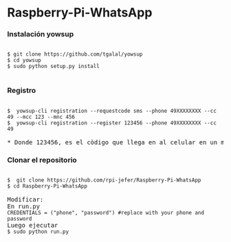 # Raspberry-Pi-WhatsApp 
<h3>Instalación yowsup</h3>

<pre>
<code>
$ git clone https://github.com/tgalal/yowsup
$ cd yowsup
$ sudo python setup.py install
</code>
</pre>
<h3>Registro</h3>
<pre>
<code>
$  yowsup-cli registration --requestcode sms --phone 49XXXXXXXX --cc 49 --mcc 123 --mnc 456
$  yowsup-cli registration --register 123456 --phone 49XXXXXXXX --cc 49  
</code>
* Donde 123456, es el còdigo que llega en al celular en un mensaje de texto
</pre>

<h3>Clonar el repositorio</h3>
<pre>
<code>
$  git clone https://github.com/rpi-jefer/Raspberry-Pi-WhatsApp
$ cd Raspberry-Pi-WhatsApp
</code>
Modificar:
En run.py
<code>CREDENTIALS = ("phone", "password") #replace with your phone and password</code>
Luego ejecutar
<code>$ sudo python run.py</code>


</pre>




<h3></h3>


